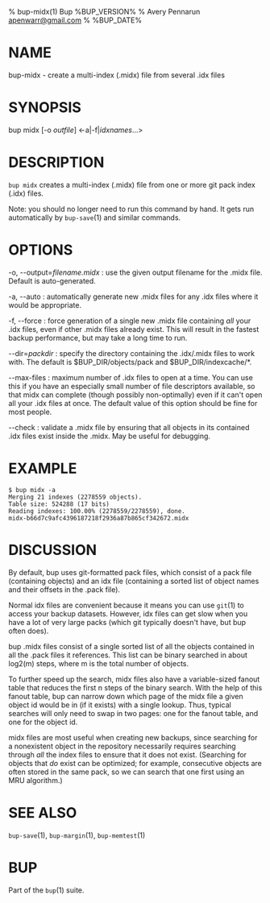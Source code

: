 % bup-midx(1) Bup %BUP_VERSION%
% Avery Pennarun <apenwarr@gmail.com>
% %BUP_DATE%

# NAME

bup-midx - create a multi-index (.midx) file from several .idx files

# SYNOPSIS

bup midx [-o *outfile*] \<-a|-f|*idxnames*...\>

# DESCRIPTION

`bup midx` creates a multi-index (.midx) file from one or more
git pack index (.idx) files.

Note: you should no longer need to run this command by hand. 
It gets run automatically by `bup-save`(1) and similar
commands.

# OPTIONS

-o, \--output=*filename.midx*
:   use the given output filename for the .midx file. 
    Default is auto-generated.
    
-a, \--auto
:   automatically generate new .midx files for any .idx
    files where it would be appropriate.
    
-f, \--force
:   force generation of a single new .midx file containing
    *all* your .idx files, even if other .midx files
    already exist.  This will result in the fastest backup
    performance, but may take a long time to run.

\--dir=*packdir*
:   specify the directory containing the .idx/.midx files
    to work with.  The default is $BUP_DIR/objects/pack and
    $BUP_DIR/indexcache/*.

\--max-files
:   maximum number of .idx files to open at a time.  You
    can use this if you have an especially small number of file
    descriptors available, so that midx can complete
    (though possibly non-optimally) even if it can't open
    all your .idx files at once.  The default value of this
    option should be fine for most people.
    
\--check
:   validate a .midx file by ensuring that all objects in
    its contained .idx files exist inside the .midx.  May
    be useful for debugging.


# EXAMPLE

    $ bup midx -a
    Merging 21 indexes (2278559 objects).
    Table size: 524288 (17 bits)
    Reading indexes: 100.00% (2278559/2278559), done.
    midx-b66d7c9afc4396187218f2936a87b865cf342672.midx
    
# DISCUSSION

By default, bup uses git-formatted pack files, which
consist of a pack file (containing objects) and an idx
file (containing a sorted list of object names and their
offsets in the .pack file).

Normal idx files are convenient because it means you can use
`git`(1) to access your backup datasets.  However, idx
files can get slow when you have a lot of very large packs
(which git typically doesn't have, but bup often does).

bup .midx files consist of a single sorted list of all the objects
contained in all the .pack files it references.  This list
can be binary searched in about log2(m) steps, where m is
the total number of objects.

To further speed up the search, midx files also have a
variable-sized fanout table that reduces the first n
steps of the binary search.  With the help of this fanout
table, bup can narrow down which page of the midx file a
given object id would be in (if it exists) with a single
lookup.  Thus, typical searches will only need to swap in
two pages: one for the fanout table, and one for the object
id.

midx files are most useful when creating new backups, since
searching for a nonexistent object in the repository
necessarily requires searching through *all* the index
files to ensure that it does not exist.  (Searching for
objects that *do* exist can be optimized; for example,
consecutive objects are often stored in the same pack, so
we can search that one first using an MRU algorithm.)


# SEE ALSO

`bup-save`(1), `bup-margin`(1), `bup-memtest`(1)

# BUP

Part of the `bup`(1) suite.
